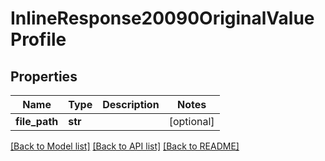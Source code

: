 # InlineResponse20090OriginalValueProfile

## Properties
Name | Type | Description | Notes
------------ | ------------- | ------------- | -------------
**file_path** | **str** |  | [optional] 

[[Back to Model list]](../README.md#documentation-for-models) [[Back to API list]](../README.md#documentation-for-api-endpoints) [[Back to README]](../README.md)

